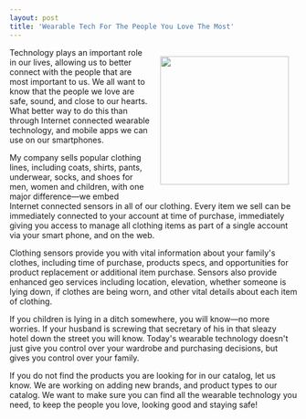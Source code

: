 ```yaml
---
layout: post
title: 'Wearable Tech For The People You Love The Most'
---
```

<p><img style="padding: 15px;" src="https://s3.amazonaws.com/kinlane-productions/bw-icons/bw-wearable-tech.jpg" alt="" width="225" align="right" /></p>
<p>Technology plays an important role in our lives, allowing us to better connect with the people that are most important to us. We all want to know that the people we love are safe, sound, and close to our hearts. What better way to do this than through Internet connected wearable technology, and mobile apps we can use on our smartphones.</p>
<p>My company sells popular clothing lines, including coats, shirts, pants, underwear, socks, and shoes for men, women and children, with one major difference&mdash;we embed Internet connected sensors in all of our clothing. Every item we sell can be immediately connected to your account at time of purchase, immediately giving you access to manage all clothing items as part of a single account via your smart phone, and on the web.</p>
<p>Clothing sensors provide you with vital information about your family's clothes, including time of purchase, products specs, and opportunities for product replacement or additional item purchase. Sensors also provide enhanced geo services including location, elevation, whether someone is lying down, if clothes are being worn, and other vital details about each item of clothing.</p>
<p>If you children is lying in a ditch somewhere, you will know&mdash;no more worries. If your husband is screwing that secretary of his in that sleazy hotel down the street you will know. Today's wearable technology doesn't just give you control over your wardrobe and purchasing decisions, but gives you control over your family.</p>
<p>If you do not find the products you are looking for in our catalog, let us know. We are working on adding new brands, and product types to our catalog. We want to make sure you can find all the wearable technology you need, to keep the people you love, looking good and staying safe!</p>